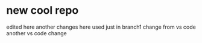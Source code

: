 # new cool repo
edited here
another changes here used just in branch1
change from vs code
another vs code change
